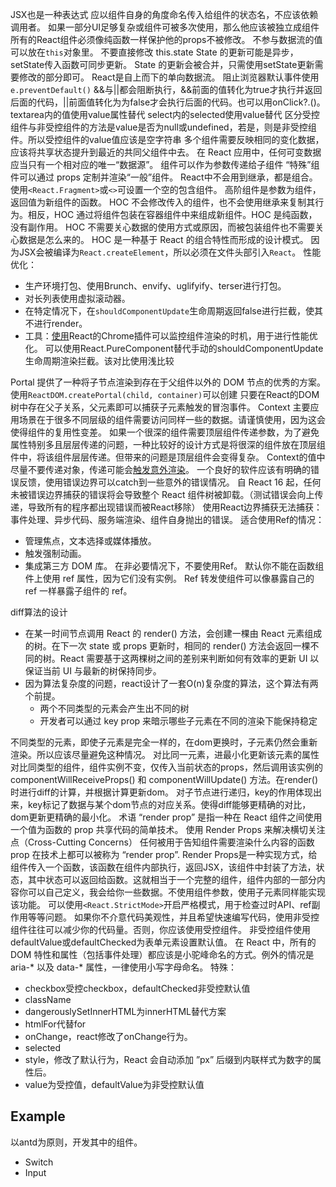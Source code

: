 JSX也是一种表达式
应以组件自身的角度命名传入给组件的状态名，不应该依赖调用者。
如果一部分UI足够复杂或组件可被多次使用，那么他应该被独立成组件
所有的React组件必须像纯函数一样保护他的props不被修改。
不参与数据流的值可以放在`this`对象里。
不要直接修改 this.state
State 的更新可能是异步，setState传入函数可同步更新。
State 的更新会被合并，只需使用setState更新需要修改的部分即可。
React是自上而下的单向数据流。
阻止浏览器默认事件使用`e.preventDefault()`
&&与||都会阻断执行，&&前面的值转化为true才执行并返回后面的代码，||前面值转化为为false才会执行后面的代码。也可以用onClick?.()。
textarea内的值使用value属性替代
select内的selected使用value替代
区分受控组件与非受控组件的方法是value是否为null或undefined，若是，则是非受控组件。所以受控组件的value值应该是空字符串
多个组件需要反映相同的变化数据，应该将共享状态提升到最近的共同父组件中去。
在 React 应用中，任何可变数据应当只有一个相对应的唯一“数据源”。
组件可以作为参数传递给子组件
“特殊”组件可以通过 props 定制并渲染“一般”组件。
React中不会用到继承，都是组合。
使用`<React.Fragment>`或`<>`可设置一个空的包含组件。
高阶组件是参数为组件，返回值为新组件的函数。
HOC 不会修改传入的组件，也不会使用继承来复制其行为。相反，HOC 通过将组件包装在容器组件中来组成新组件。HOC 是纯函数，没有副作用。
HOC 不需要关心数据的使用方式或原因，而被包装组件也不需要关心数据是怎么来的。
HOC 是一种基于 React 的组合特性而形成的设计模式。
因为JSX会被编译为`React.createElement`，所以必须在文件头部引入`React`。
性能优化：
- 生产环境打包、使用Brunch、envify、uglifyify、terser进行打包。
- 对长列表使用虚拟滚动器。
- 在特定情况下，在`shouldComponentUpdate`生命周期返回false进行拦截，使其不进行render。
- 工具：[使用](https://zh-hans.reactjs.org/docs/optimizing-performance.html#profiling-components-with-the-chrome-performance-tab)React的Chrome插件可以监控组件渲染的时机，用于进行性能优化。
可以使用React.PureComponent替代手动的shouldComponentUpdate生命周期渲染拦截。该对比使用浅比较

Portal 提供了一种将子节点渲染到存在于父组件以外的 DOM 节点的优秀的方案。使用`ReactDOM.createPortal(child, container)`可以创建
只要在React的DOM树中存在父子关系，父元素即可以捕获子元素触发的冒泡事件。
Context 主要应用场景在于很多不同层级的组件需要访问同样一些的数据。请谨慎使用，因为这会使得组件的复用性变差。
如果一个很深的组件需要顶层组件传递参数，为了避免属性特别多且层层传递的问题，一种比较好的设计方式是将很深的组件放在顶层组件中，将该组件层层传递。但带来的问题是顶层组件会变得复杂。
Context的值中尽量不要传递对象，传递可能会[触发意外渲染](https://zh-hans.reactjs.org/docs/context.html#caveats)。
一个良好的软件应该有明确的错误反馈，使用错误边界可以catch到一些意外的错误情况。
自 React 16 起，任何未被错误边界捕获的错误将会导致整个 React 组件树被卸载。（测试错误会向上传递，导致所有的程序都出现错误而被React移除）
使用React边界捕获无法捕获：事件处理、异步代码、服务端渲染、组件自身抛出的错误。
适合使用Ref的情况：
- 管理焦点，文本选择或媒体播放。
- 触发强制动画。
- 集成第三方 DOM 库。
在非必要情况下，不要使用Ref。
默认你不能在函数组件上使用 ref 属性，因为它们没有实例。
Ref 转发使组件可以像暴露自己的 ref 一样暴露子组件的 ref。

diff算法的设计
- 在某一时间节点调用 React 的 render() 方法，会创建一棵由 React 元素组成的树。在下一次 state 或 props 更新时，相同的 render() 方法会返回一棵不同的树。React 需要基于这两棵树之间的差别来判断如何有效率的更新 UI 以保证当前 UI 与最新的树保持同步。
- 因为算法复杂度的问题，react设计了一套O(n)复杂度的算法，这个算法有两个前提。
    - 两个不同类型的元素会产生出不同的树
    - 开发者可以通过 key prop 来暗示哪些子元素在不同的渲染下能保持稳定

不同类型的元素，即使子元素是完全一样的，在dom更换时，子元素仍然会重新渲染。所以应该尽量避免这种情况。
对比同一元素，进最小化更新该元素的属性
对比同类型的组件，组件实例不变，仅传入当前状态的props，然后调用该实例的 componentWillReceiveProps() 和 componentWillUpdate() 方法。在render()时进行diff的计算，并根据计算更新dom。
对子节点进行递归，key的作用体现出来，key标记了数据与某个dom节点的对应关系。使得diff能够更精确的对比，dom更新更精确的最小化。
术语 “render prop” 是指一种在 React 组件之间使用一个值为函数的 prop 共享代码的简单技术。
使用 Render Props 来解决横切关注点（Cross-Cutting Concerns）
任何被用于告知组件需要渲染什么内容的函数 prop 在技术上都可以被称为 “render prop”.
Render Props是一种实现方式，给组件传入一个函数，该函数在组件内部执行，返回JSX，该组件中封装了方法，状态，其中状态可以返回给函数。这就相当于一个完整的组件，组件内部的一部分内容你可以自己定义，我会给你一些数据。不使用组件参数，使用子元素同样能实现该功能。
可以使用`<React.StrictMode>`开启严格模式，用于检查过时API、ref副作用等等问题。
如果你不介意代码美观性，并且希望快速编写代码，使用非受控组件往往可以减少你的代码量。否则，你应该使用受控组件。
非受控组件使用defaultValue或defaultChecked为表单元素设置默认值。
在 React 中，所有的 DOM 特性和属性（包括事件处理）都应该是小驼峰命名的方式。例外的情况是 aria-* 以及 data-* 属性，一律使用小写字母命名。
特殊：
- checkbox受控checkbox，defaultChecked非受控默认值
- className
- dangerouslySetInnerHTML为innerHTML替代方案
- htmlFor代替for
- onChange，react修改了onChange行为。
- selected
- style，修改了默认行为，React 会自动添加 ”px” 后缀到内联样式为数字的属性后。
- value为受控值，defaultValue为非受控默认值

## Example
以antd为原则，开发其中的组件。
- Switch
- Input

